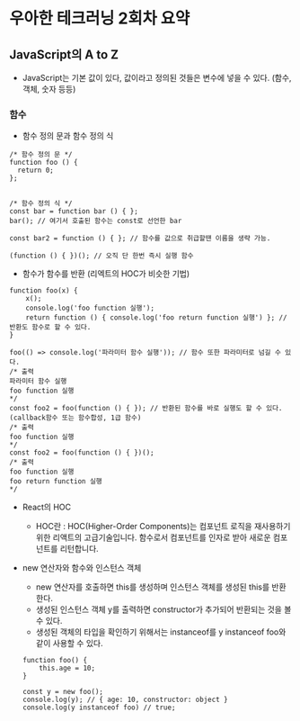 # 우아한 테크러닝 2회차 요약

## JavaScript의 A to Z

- JavaScript는 기본 값이 있다, 값이라고 정의된 것들은 변수에 넣을 수 있다. (함수, 객체, 숫자 등등)

### 함수

- 함수 정의 문과 함수 정의 식
```javascript=
/* 함수 정의 문 */
function foo () {
  return 0;
};
​

/* 함수 정의 식 */
const bar = function bar () { };
bar(); // 여기서 호출된 함수는 const로 선언한 bar

const bar2 = function () { }; // 함수를 값으로 취급할땐 이름을 생략 가능.

(function () { })(); // 오직 단 한번 즉시 실행 함수
```

- 함수가 함수를 반환 (리엑트의 HOC가 비슷한 기법)
```javascript=
function foo(x) {
    x();
    console.log('foo function 실행');
    return function () { console.log('foo return function 실행') }; // 반환도 함수로 할 수 있다.
}

foo(() => console.log('파라미터 함수 실행')); // 함수 또한 파라미터로 넘길 수 있다.
/* 출력
파라미터 함수 실행
foo function 실행
*/
const foo2 = foo(function () { }); // 반환된 함수를 바로 실행도 할 수 있다. (callback함수 또는 함수합성, 1급 함수)
/* 출력
foo function 실행
*/
const foo2 = foo(function () { })();
/* 출력
foo function 실행
foo return function 실행
*/
```

- React의 HOC
    - HOC란 : HOC(Higher-Order Components)는 컴포넌트 로직을 재사용하기 위한 리액트의 고급기술입니다. 함수로서 컴포넌트를 인자로 받아 새로운 컴포넌트를 리턴합니다.

- new 연산자와 함수와 인스턴스 객체
    - new 연산자를 호출하면 this를 생성하며 인스턴스 객체를 생성된 this를 반환한다.
    - 생성된 인스턴스 객체 y를 출력하면 constructor가 추가되어 반환되는 것을 볼 수 있다.
    - 생성된 객체의 타입을 확인하기 위해서는 instanceof를 y instanceof foo와 같이 사용할 수 있다.
    ```javascript=
    function foo() {
        this.age = 10;
    }

    const y = new foo();
    console.log(y); // { age: 10, constructor: object }
    console.log(y instanceof foo) // true;
    ```





